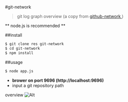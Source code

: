 #git-network

> git log graph overview (a copy from [github-network
](http://lcs.com))

** node.js is recommended **

##install
```bash
$ git clone res git-network
$ cd git-network
$ npm install
```

##usage

```bash
$ node app.js
```
- **brower on port 9696 (http://localhost:9696)**
- input a git repository path

 overview
 ![Alt](https://lcs.io)
